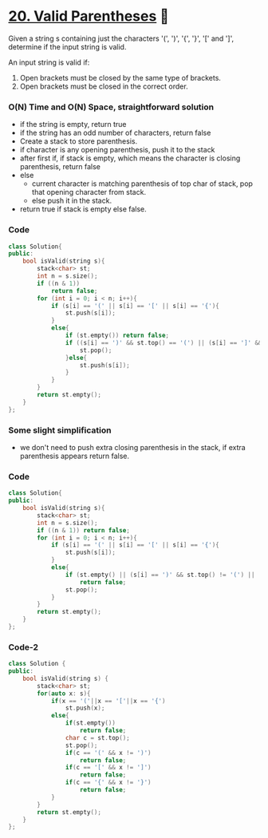 # [20. Valid Parentheses](https://leetcode.com/problems/valid-parentheses/) 🌟

Given a string s containing just the characters '(', ')', '{', '}', '[' and ']', determine if the input string is valid.

An input string is valid if:

1. Open brackets must be closed by the same type of brackets.
2. Open brackets must be closed in the correct order.

### O(N) Time and O(N) Space, straightforward solution

-   if the string is empty, return true
-   if the string has an odd number of characters, return false
-   Create a stack to store parenthesis.
-   if character is any opening parenthesis, push it to the stack
-   after first if, if stack is empty, which means the character is closing parenthesis, return false
-   else
    -   current character is matching parenthesis of top char of stack, pop that opening character from stack.
    -   else push it in the stack.
-   return true if stack is empty else false.

### Code

```cpp
class Solution{
public:
    bool isValid(string s){
        stack<char> st;
        int n = s.size();
        if ((n & 1))
            return false;
        for (int i = 0; i < n; i++){
            if (s[i] == '(' || s[i] == '[' || s[i] == '{'){
                st.push(s[i]);
            }
            else{
                if (st.empty()) return false;
                if ((s[i] == ')' && st.top() == '(') || (s[i] == ']' && st.top() == '[') || (s[i] == '}' && st.top() == '{')){
                    st.pop();
                }else{
                    st.push(s[i]);
                }
            }
        }
        return st.empty();
    }
};
```

### Some slight simplification

-   we don't need to push extra closing parenthesis in the stack, if extra parenthesis appears return false.

### Code

```cpp
class Solution{
public:
    bool isValid(string s){
        stack<char> st;
        int n = s.size();
        if ((n & 1)) return false;
        for (int i = 0; i < n; i++){
            if (s[i] == '(' || s[i] == '[' || s[i] == '{'){
                st.push(s[i]);
            }
            else{
                if (st.empty() || (s[i] == ')' && st.top() != '(') || (s[i] == ']' && st.top() != '[') || (s[i] == '}' && st.top() != '{'))
                    return false;
                st.pop();
            }
        }
        return st.empty();
    }
};
```

### Code-2

```cpp
class Solution {
public:
    bool isValid(string s) {
        stack<char> st;
        for(auto x: s){
            if(x == '('||x == '['||x == '{')
                st.push(x);
            else{
                if(st.empty())
                    return false;
                char c = st.top();
                st.pop();
                if(c == '(' && x != ')')
                    return false;
                if(c == '[' && x != ']')
                    return false;
                if(c == '{' && x != '}')
                    return false;
            }
        }
        return st.empty();
    }
};
```
